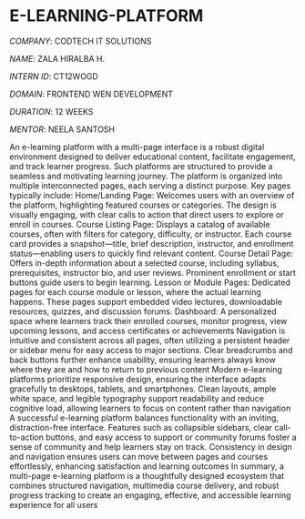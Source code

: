 # E-LEARNING-PLATFORM

*COMPANY*: CODTECH IT SOLUTIONS

*NAME*: ZALA HIRALBA H.

*INTERN ID*: CT12WOGD

*DOMAIN*: FRONTEND WEN DEVELOPMENT

*DURATION*: 12 WEEKS

*MENTOR*: NEELA SANTOSH

An e-learning platform with a multi-page interface is a robust digital environment designed to deliver educational content, facilitate engagement, and track learner progress. Such platforms are structured to provide a seamless and motivating learning journey.
The platform is organized into multiple interconnected pages, each serving a distinct purpose. Key pages typically include:
Home/Landing Page: Welcomes users with an overview of the platform, highlighting featured courses or categories. The design is visually engaging, with clear calls to action that direct users to explore or enroll in courses.
Course Listing Page: Displays a catalog of available courses, often with filters for category, difficulty, or instructor. Each course card provides a snapshot—title, brief description, instructor, and enrollment status—enabling users to quickly find relevant content.
Course Detail Page: Offers in-depth information about a selected course, including syllabus, prerequisites, instructor bio, and user reviews. Prominent enrollment or start buttons guide users to begin learning.
Lesson or Module Pages: Dedicated pages for each course module or lesson, where the actual learning happens. These pages support embedded video lectures, downloadable resources, quizzes, and discussion forums.
Dashboard: A personalized space where learners track their enrolled courses, monitor progress, view upcoming lessons, and access certificates or achievements
Navigation is intuitive and consistent across all pages, often utilizing a persistent header or sidebar menu for easy access to major sections. Clear breadcrumbs and back buttons further enhance usability, ensuring learners always know where they are and how to return to previous content
Modern e-learning platforms prioritize responsive design, ensuring the interface adapts gracefully to desktops, tablets, and smartphones. Clean layouts, ample white space, and legible typography support readability and reduce cognitive load, allowing learners to focus on content rather than navigation
A successful e-learning platform balances functionality with an inviting, distraction-free interface. Features such as collapsible sidebars, clear call-to-action buttons, and easy access to support or community forums foster a sense of community and help learners stay on track. Consistency in design and navigation ensures users can move between pages and courses effortlessly, enhancing satisfaction and learning outcomes
In summary, a multi-page e-learning platform is a thoughtfully designed ecosystem that combines structured navigation, multimedia course delivery, and robust progress tracking to create an engaging, effective, and accessible learning experience for all users

